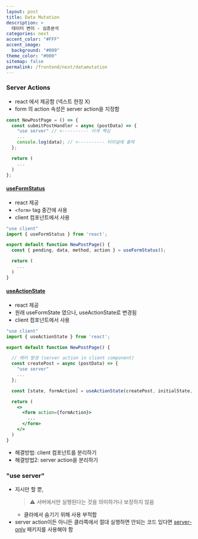 ```yaml
---
layout: post
title: Data Mutation
description: >
  데이터 변이 - 심층분석
categories: next
accent_color: "#FFF"
accent_image:
  background: "#000"
theme_color: "#000"
sitemap: false
permalink: /frontend/next/datamutation
---
```


### Server Actions

- react 에서 제공함 (넥스트 한정 X)
- form 의 action 속성은 server action을 지정함

```js
const NewPostPage = () => {
  const submitPostHandler = async (postData) => {
    "use server" // <---------- 이게 핵심
    ...
    console.log(data); // <---------- 터미널에 출력
  };

  return (
    ...
  )
};
```

#### [useFormStatus](https://ko.react.dev/reference/react-dom/hooks/useFormStatus)

- react 제공
- `<form>` tag 중간에 사용
- client 컴포넌트에서 사용

```jsx
"use client"
import { useFormStatus } from 'react';

export default function NewPostPage() {
  const { pending, data, method, action } = useFormStatus();

  return (
    ...
  )
}
```

#### [useActionState](https://ko.react.dev/reference/react/useActionState)

- react 제공
- 원래 useFormState 였으나, useActionState로 변경됨
- client 컴포넌트에서 사용

```jsx
"use client"
import { useActionState } from 'react';

export default function NewPostPage() {

  // 에러 발생 (server action in client component)
  const createPost = async (postData) => {
    "use server"
    ...
  };

  const [state, formAction] = useActionState(createPost, initialState, permalink?);

  return (
    <>
      <form action={formAction}>
        ...
      </form>
    </>
  )
}
```

- 해결방법: client 컴포넌트를 분리하기
- 해결방법2: server action을 분리하기

### "use server"

- 지시만 할 뿐,
  > ⚠️ 서버에서만 실행된다는 것을 의미하거나 보장하지 않음
  - 클라에서 숨기기 위해 사용 부적합
- server action이든 아니든 클라쪽에서 절대 실행하면 안되는 코드 있다면 [server-only](https://nextjs.org/docs/app/building-your-application/rendering/composition-patterns#keeping-server-only-code-out-of-the-client-environment) 패키지를 사용해야 함
